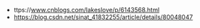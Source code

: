 * ttps://www.cnblogs.com/lakeslove/p/6143568.html
* https://blog.csdn.net/sinat_41832255/article/details/80048047
